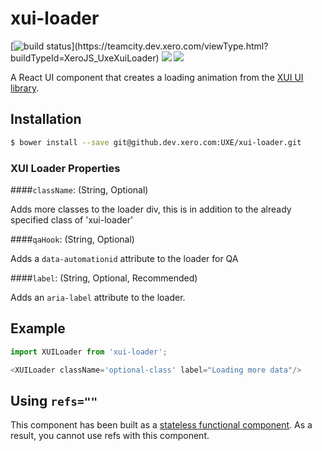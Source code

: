 xui-loader
==========

[![build status](https://teamcity.dev.xero.com/app/rest/builds/buildType:(id:XeroJS_UxeXuiLoader)/statusIcon)](https://teamcity.dev.xero.com/viewType.html?buildTypeId=XeroJS_UxeXuiLoader)
![](https://img.shields.io/badge/XUI-%5E9.7.0%20%7C%7C%20%5E10.0.0-blue.svg)
![](https://img.shields.io/badge/React-~0.14.2-blue.svg)

A React UI component that creates a loading animation from the [XUI UI library](https://github.dev.xero.com/pages/uxe/xui/#9.10.1/section-loaders.html).

## Installation

```bash
$ bower install --save git@github.dev.xero.com:UXE/xui-loader.git
```

### XUI Loader Properties
####`className`: (String, Optional)

Adds more classes to the loader div, this is in addition to the already specified class of 'xui-loader'

####`qaHook`: (String, Optional)

Adds a `data-automationid` attribute to the loader for QA

####`label`: (String, Optional, Recommended)

Adds an `aria-label` attribute to the loader.

## Example
```js
import XUILoader from 'xui-loader';

<XUILoader className='optional-class' label="Loading more data"/>
```

## Using `refs=""`

This component has been built as a [stateless functional component](https://facebook.github.io/react/docs/reusable-components.html#stateless-functions). As a result, you cannot use refs with this component.
